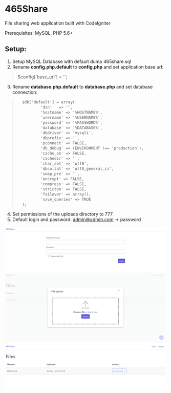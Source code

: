 # 465Share
File sharing web application built with CodeIgniter

Prerequisites: MySQL, PHP 5.6+


## Setup:
1. Setup MySQL Database with default dump 465share.sql
2. Rename __config.php.default__ to __config.php__ and set application base url:
> $config['base_url'] = '';
3. Rename __database.php.default__ to __database.php__ and set database connection:
> 		$db['default'] = array(
>				'dsn'   => '',
>				'hostname' => '%HOSTNAME%',
>				'username' => '%USERNAME%',
>				'password' => '%PASSWORD%',
>				'database' => '%DATABASE%',
>				'dbdriver' => 'mysqli',
>				'dbprefix' => '',
>				'pconnect' => FALSE,
>				'db_debug' => (ENVIRONMENT !== 'production'),
>				'cache_on' => FALSE,
>				'cachedir' => '',
>				'char_set' => 'utf8',
>				'dbcollat' => 'utf8_general_ci',
>				'swap_pre' => '',
>				'encrypt' => FALSE,
>				'compress' => FALSE,
>				'stricton' => FALSE,
>				'failover' => array(),
>				'save_queries' => TRUE
>		);
>		
4. Set permissions of the uploads directory to 777
5. Default login and password: admin@admin.com -> password

![Login](https://github.com/blackberrymamba/465share/raw/master/001.png)
![Upload](https://github.com/blackberrymamba/465share/raw/master/002.png)
![Files](https://github.com/blackberrymamba/465share/raw/master/003.png)
